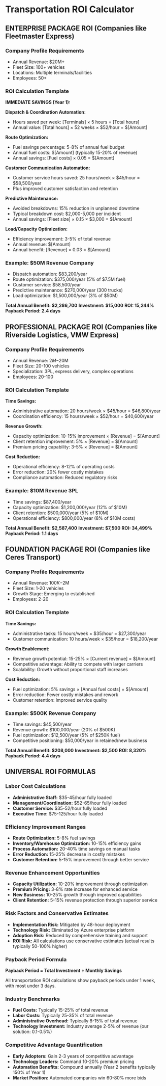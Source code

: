 # Transportation ROI Calculator

## ENTERPRISE PACKAGE ROI (Companies like Fleetmaster Express)

### Company Profile Requirements
- Annual Revenue: $20M+
- Fleet Size: 100+ vehicles
- Locations: Multiple terminals/facilities
- Employees: 50+ 

### ROI Calculation Template

**IMMEDIATE SAVINGS (Year 1):**

**Dispatch & Coordination Automation:**
- Hours saved per week: [Terminals] × 5 hours = [Total hours]
- Annual value: [Total hours] × 52 weeks × $52/hour = $[Amount]

**Route Optimization:**
- Fuel savings percentage: 5-8% of annual fuel budget
- Annual fuel costs: $[Amount] (typically 15-20% of revenue)
- Annual savings: [Fuel costs] × 0.05 = $[Amount]

**Customer Communication Automation:**
- Customer service hours saved: 25 hours/week × $45/hour = $58,500/year
- Plus improved customer satisfaction and retention

**Predictive Maintenance:**
- Avoided breakdowns: 15% reduction in unplanned downtime
- Typical breakdown cost: $2,000-5,000 per incident
- Annual savings: [Fleet size] × 0.15 × $3,000 = $[Amount]

**Load/Capacity Optimization:**
- Efficiency improvement: 3-5% of total revenue
- Annual revenue: $[Amount]
- Annual benefit: [Revenue] × 0.03 = $[Amount]

### Example: $50M Revenue Company
- Dispatch automation: $83,200/year
- Route optimization: $375,000/year (5% of $7.5M fuel)
- Customer service: $58,500/year
- Predictive maintenance: $270,000/year (300 trucks)
- Load optimization: $1,500,000/year (3% of $50M)

**Total Annual Benefit: $2,286,700**
**Investment: $15,000**
**ROI: 15,244%**
**Payback Period: 2.4 days**

## PROFESSIONAL PACKAGE ROI (Companies like Riverside Logistics, VMW Express)

### Company Profile Requirements
- Annual Revenue: $2M-$20M
- Fleet Size: 20-100 vehicles
- Specialization: 3PL, express delivery, complex operations
- Employees: 20-100

### ROI Calculation Template

**Time Savings:**
- Administrative automation: 20 hours/week × $45/hour = $46,800/year
- Coordination efficiency: 15 hours/week × $52/hour = $40,600/year

**Revenue Growth:**
- Capacity optimization: 10-15% improvement × [Revenue] = $[Amount]
- Client retention improvement: 5% × [Revenue] = $[Amount]
- Premium pricing capability: 3-5% × [Revenue] = $[Amount]

**Cost Reduction:**
- Operational efficiency: 8-12% of operating costs
- Error reduction: 20% fewer costly mistakes
- Compliance automation: Reduced regulatory risks

### Example: $10M Revenue 3PL
- Time savings: $87,400/year
- Capacity optimization: $1,200,000/year (12% of $10M)
- Client retention: $500,000/year (5% of $10M)
- Operational efficiency: $800,000/year (8% of $10M costs)

**Total Annual Benefit: $2,587,400**
**Investment: $7,500**
**ROI: 34,499%**
**Payback Period: 1.1 days**

## FOUNDATION PACKAGE ROI (Companies like Ceres Transport)

### Company Profile Requirements
- Annual Revenue: $100K-$2M
- Fleet Size: 1-20 vehicles
- Growth Stage: Emerging to established
- Employees: 2-20

### ROI Calculation Template

**Time Savings:**
- Administrative tasks: 15 hours/week × $35/hour = $27,300/year
- Customer communication: 10 hours/week × $35/hour = $18,200/year

**Growth Enablement:**
- Revenue growth potential: 15-25% × [Current revenue] = $[Amount]
- Competitive advantage: Ability to compete with larger carriers
- Scalability: Growth without proportional staff increases

**Cost Reduction:**
- Fuel optimization: 5% savings × [Annual fuel costs] = $[Amount]
- Error reduction: Fewer costly mistakes and rework
- Customer retention: Improved service quality

### Example: $500K Revenue Company
- Time savings: $45,500/year
- Revenue growth: $100,000/year (20% of $500K)
- Fuel optimization: $12,500/year (5% of $250K fuel)
- Competitive positioning: $50,000/year in retained/new business

**Total Annual Benefit: $208,000**
**Investment: $2,500**
**ROI: 8,320%**
**Payback Period: 4.4 days**

## UNIVERSAL ROI FORMULAS

### Labor Cost Calculations
- **Administrative Staff:** $35-45/hour fully loaded
- **Management/Coordination:** $52-65/hour fully loaded
- **Customer Service:** $35-52/hour fully loaded
- **Executive Time:** $75-125/hour fully loaded

### Efficiency Improvement Ranges
- **Route Optimization:** 5-8% fuel savings
- **Inventory/Warehouse Optimization:** 10-15% efficiency gains
- **Process Automation:** 20-40% time savings on manual tasks
- **Error Reduction:** 15-25% decrease in costly mistakes
- **Customer Retention:** 5-15% improvement through better service

### Revenue Enhancement Opportunities
- **Capacity Utilization:** 10-20% improvement through optimization
- **Premium Pricing:** 3-8% rate increase for enhanced service
- **New Business:** 10-25% growth through improved capabilities
- **Client Retention:** 5-15% revenue protection through superior service

### Risk Factors and Conservative Estimates
- **Implementation Risk:** Mitigated by 48-hour deployment
- **Technology Risk:** Eliminated by Azure enterprise platform
- **Adoption Risk:** Reduced by comprehensive training and support
- **ROI Risk:** All calculations use conservative estimates (actual results typically 50-100% higher)

### Payback Period Formula
**Payback Period = Total Investment ÷ Monthly Savings**

All transportation ROI calculations show payback periods under 1 week, with most under 3 days.

### Industry Benchmarks
- **Fuel Costs:** Typically 15-25% of total revenue
- **Labor Costs:** Typically 25-35% of total revenue  
- **Administrative Overhead:** Typically 8-15% of total revenue
- **Technology Investment:** Industry average 2-5% of revenue (our solution: 0.1-0.5%)

### Competitive Advantage Quantification
- **Early Adopters:** Gain 2-3 years of competitive advantage
- **Technology Leaders:** Command 10-20% premium pricing
- **Automation Benefits:** Compound annually (Year 2 benefits typically 150% of Year 1)
- **Market Position:** Automated companies win 60-80% more bids